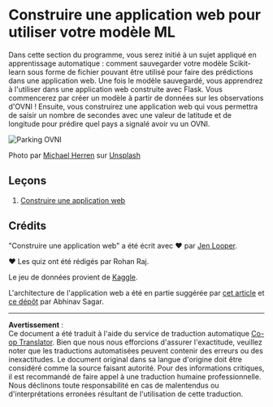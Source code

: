 <!--
CO_OP_TRANSLATOR_METADATA:
{
  "original_hash": "9836ff53cfef716ddfd70e06c5f43436",
  "translation_date": "2025-09-03T23:42:54+00:00",
  "source_file": "3-Web-App/README.md",
  "language_code": "fr"
}
-->
# Construire une application web pour utiliser votre modèle ML

Dans cette section du programme, vous serez initié à un sujet appliqué en apprentissage automatique : comment sauvegarder votre modèle Scikit-learn sous forme de fichier pouvant être utilisé pour faire des prédictions dans une application web. Une fois le modèle sauvegardé, vous apprendrez à l'utiliser dans une application web construite avec Flask. Vous commencerez par créer un modèle à partir de données sur les observations d'OVNI ! Ensuite, vous construirez une application web qui vous permettra de saisir un nombre de secondes avec une valeur de latitude et de longitude pour prédire quel pays a signalé avoir vu un OVNI.

![Parking OVNI](../../../translated_images/ufo.9e787f5161da9d4d1dafc537e1da09be8210f2ee996cb638aa5cee1d92867a04.fr.jpg)

Photo par <a href="https://unsplash.com/@mdherren?utm_source=unsplash&utm_medium=referral&utm_content=creditCopyText">Michael Herren</a> sur <a href="https://unsplash.com/s/photos/ufo?utm_source=unsplash&utm_medium=referral&utm_content=creditCopyText">Unsplash</a>

## Leçons

1. [Construire une application web](1-Web-App/README.md)

## Crédits

"Construire une application web" a été écrit avec ♥️ par [Jen Looper](https://twitter.com/jenlooper).

♥️ Les quiz ont été rédigés par Rohan Raj.

Le jeu de données provient de [Kaggle](https://www.kaggle.com/NUFORC/ufo-sightings).

L'architecture de l'application web a été en partie suggérée par [cet article](https://towardsdatascience.com/how-to-easily-deploy-machine-learning-models-using-flask-b95af8fe34d4) et [ce dépôt](https://github.com/abhinavsagar/machine-learning-deployment) par Abhinav Sagar.

---

**Avertissement** :  
Ce document a été traduit à l'aide du service de traduction automatique [Co-op Translator](https://github.com/Azure/co-op-translator). Bien que nous nous efforcions d'assurer l'exactitude, veuillez noter que les traductions automatisées peuvent contenir des erreurs ou des inexactitudes. Le document original dans sa langue d'origine doit être considéré comme la source faisant autorité. Pour des informations critiques, il est recommandé de faire appel à une traduction humaine professionnelle. Nous déclinons toute responsabilité en cas de malentendus ou d'interprétations erronées résultant de l'utilisation de cette traduction.